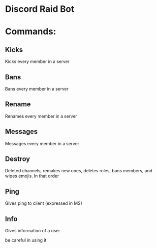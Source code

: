 # Discord Raid Bot

# Commands:

## Kicks
Kicks every member in a server
## Bans
Bans every member in a server
## Rename
Renames every member in a server
## Messages
Messages every member in a server
## Destroy
Deleted channels, remakes new ones, deletes roles, bans members, and wipes emojis. In that order
## Ping
Gives ping to client (expressed in MS)
## Info
Gives information of a user


be careful in using it

